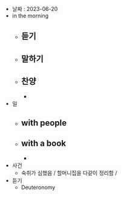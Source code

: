 - 날짜 : 2023-06-20
- in the morning
	- 듣기
		- 
	- 말하기
		-  
	- 찬양
		- 
		- 
- 일
	- with people
		- 
	- with a book
		- 
		- 
- 사건
	- 숙취가 심했음 / 할머니집을 다같이 정리함 / 
- 듣기
	- Deuteronomy 
